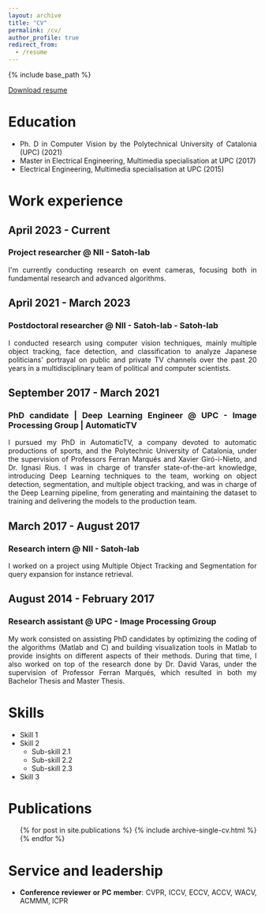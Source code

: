 ```yaml
---
layout: archive
title: "CV"
permalink: /cv/
author_profile: true
redirect_from:
  - /resume
---
```


{% include base_path %}

<style style="text/css">
  body{
    text-align: justify;
  }
</style>

<a href="/files/Andreu_Girbau_CV.pdf">Download resume</a>

Education
======
* Ph. D in Computer Vision by the Polytechnical University of Catalonia (UPC) (2021)
* Master in Electrical Engineering, Multimedia specialisation at UPC (2017)
* Electrical Engineering, Multimedia specialisation at UPC (2015)

<h1>Work experience</h1>
<h2> April 2023 - Current </h2>
<h3> Project researcher @ NII - Satoh-lab </h3>

I'm currently conducting research on event cameras, focusing both in fundamental research and advanced algorithms.

<h2> April 2021 - March 2023 </h2>
<h3> Postdoctoral researcher @ NII - Satoh-lab - Satoh-lab </h3>

I conducted research using computer vision techniques, mainly multiple object tracking, face detection, and classification 
to analyze Japanese politicians' portrayal on public and private TV channels over the past 20 years in a multidisciplinary 
team of political and computer scientists.

<h2> September 2017 - March 2021 </h2>
<h3> PhD candidate | Deep Learning Engineer @ UPC - Image Processing Group | AutomaticTV </h3>

I pursued my PhD in AutomaticTV, a company devoted to automatic productions of sports, and the Polytechnic
University of Catalonia, under the supervision of Professors Ferran Marqués and Xavier Giró-i-Nieto, and Dr. Ignasi Rius.
I was in charge of transfer state-of-the-art knowledge, introducing Deep Learning techniques to the team, 
working on object detection, segmentation, and multiple object tracking, and was in charge of the Deep Learning pipeline, 
from generating and maintaining the dataset to training and delivering the models to the production team.

<h2> March 2017 - August 2017 </h2>
<h3> Research intern @ NII - Satoh-lab </h3>

I worked on a project using Multiple Object Tracking and Segmentation for query expansion for instance retrieval.

<h2> August 2014 - February 2017 </h2>
<h3> Research assistant @ UPC - Image Processing Group </h3>

My work consisted on assisting PhD candidates by optimizing the coding of the algorithms (Matlab and C) and building visualization tools in Matlab 
to provide insights on different aspects of their methods. During that time, I also worked on top of the research done
by Dr. David Varas, under the supervision of Professor Ferran Marqués, which resulted in both my Bachelor Thesis and Master Thesis.
  
  
  
Skills
======
* Skill 1
* Skill 2
  * Sub-skill 2.1
  * Sub-skill 2.2
  * Sub-skill 2.3
* Skill 3

Publications
======
  <ul>{% for post in site.publications %}
    {% include archive-single-cv.html %}
  {% endfor %}</ul>
  
Service and leadership
======
* <b>Conference reviewer or PC member</b>: CVPR, ICCV, ECCV, ACCV, WACV, ACMMM, ICPR
